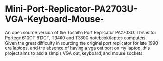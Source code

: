 # Mini-Port-Replicator-PA2703U-VGA-Keyboard-Mouse-
An open source version of the Toshiba Port Replicator PA2703U. This is for Portege 610CT 610CT, T3400 and T3600 notebook/laptop computers. Given the great difficulty in sourcing the original port replicator for late 1990 era laptops, and the absence of having a vga out port on my laptop, this project aims to add a simple VGA out, keyboard, and mouse sockets. 

